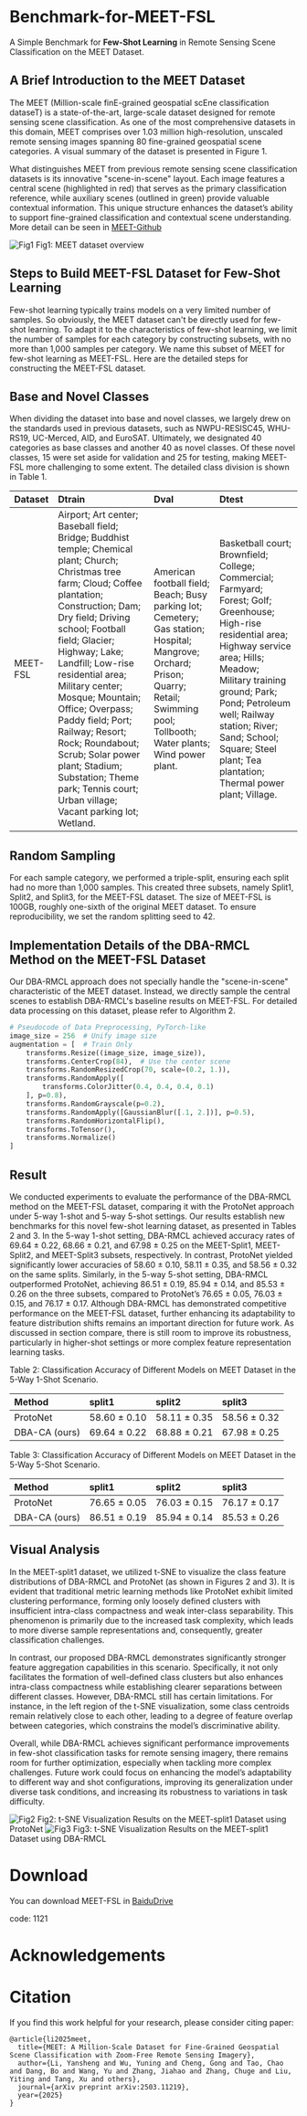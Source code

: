 # Benchmark-for-MEET-FSL
A Simple Benchmark for **Few-Shot Learning** in Remote Sensing Scene Classification on the MEET Dataset.

## A Brief Introduction to the MEET Dataset
The MEET (Million-scale finE-grained geospatial scEne classification dataseT) is a state-of-the-art, large-scale dataset designed for remote sensing scene classification. As one of the most comprehensive datasets in this domain, MEET comprises over 1.03 million high-resolution, unscaled remote sensing images spanning 80 fine-grained geospatial scene categories. A visual summary of the dataset is presented in Figure 1.

What distinguishes MEET from previous remote sensing scene classification datasets is its innovative "scene-in-scene" layout. Each image features a central scene (highlighted in red) that serves as the primary classification reference, while auxiliary scenes (outlined in green) provide valuable contextual information. This unique structure enhances the dataset’s ability to support fine-grained classification and contextual scene understanding. More detail can be seen in [MEET-Github](https://jerrywyn.github.io/project/MEET.html)

![Fig1](https://github.com/user-attachments/assets/047f96e4-2ee3-4043-900d-8bc9850e4af3)
Fig1: MEET dataset overview

## Steps to Build MEET-FSL Dataset for Few-Shot Learning
Few-shot learning typically trains models on a very limited number of samples. So obviously, the MEET dataset can't be directly used for few-shot learning. To adapt it to the characteristics of few-shot learning, we limit the number of samples for each category by constructing subsets, with no more than 1,000 samples per category. We name this subset of MEET for few-shot learning as MEET-FSL. Here are the detailed steps for constructing the MEET-FSL dataset.

## Base and Novel Classes
When dividing the dataset into base and novel classes, we largely drew on the standards used in previous datasets, such as NWPU-RESISC45, WHU-RS19, UC-Merced, AID, and EuroSAT. Ultimately, we designated 40 categories as base classes and another 40 as novel classes. Of these novel classes, 15 were set aside for validation and 25 for testing, making MEET-FSL more challenging to some extent. The detailed class division is shown in Table 1.

| Dataset  | Dtrain                                                   | Dval                                                     | Dtest                                                    |
| :------- | :----------------------------------------------------------- | :----------------------------------------------------------- | :----------------------------------------------------------- |
| MEET-FSL | Airport; Art center; Baseball field; Bridge; Buddhist temple; Chemical plant; Church; Christmas tree farm; Cloud; Coffee plantation; Construction; Dam; Dry field; Driving school; Football field; Glacier; Highway; Lake; Landfill; Low-rise residential area; Military center; Mosque; Mountain; Office; Overpass; Paddy field; Port; Railway; Resort; Rock; Roundabout; Scrub; Solar power plant; Stadium; Substation; Theme park; Tennis court; Urban village; Vacant parking lot; Wetland. | American football field; Beach; Busy parking lot; Cemetery; Gas station; Hospital; Mangrove; Orchard; Prison; Quarry; Retail; Swimming pool; Tollbooth; Water plants; Wind power plant. | Basketball court; Brownfield; College; Commercial; Farmyard; Forest; Golf; Greenhouse; High-rise residential area; Highway service area; Hills; Meadow; Military training ground; Park; Pond; Petroleum well; Railway station; River; Sand; School; Square; Steel plant; Tea plantation; Thermal power plant; Village. |

## Random Sampling
For each sample category, we performed a triple-split, ensuring each split had no more than 1,000 samples. This created three subsets, namely Split1, Split2, and Split3, for the MEET-FSL dataset. The size of MEET-FSL is 100GB, roughly one-sixth of the original MEET dataset. To ensure reproducibility, we set the random splitting seed to 42.

## Implementation Details of the DBA-RMCL Method on the MEET-FSL Dataset
Our DBA-RMCL approach does not specially handle the "scene-in-scene" characteristic of the MEET dataset. Instead, we directly sample the central scenes to establish DBA-RMCL's baseline results on MEET-FSL. For detailed data processing on this dataset, please refer to Algorithm 2.

```python
# Pseudocode of Data Preprocessing, PyTorch-like
image_size = 256  # Unify image size
augmentation = [  # Train Only
    transforms.Resize((image_size, image_size)),
    transforms.CenterCrop(84),  # Use the center scene
    transforms.RandomResizedCrop(70, scale=(0.2, 1.)),
    transforms.RandomApply([
        transforms.ColorJitter(0.4, 0.4, 0.4, 0.1)
    ], p=0.8),
    transforms.RandomGrayscale(p=0.2),
    transforms.RandomApply([GaussianBlur([.1, 2.])], p=0.5),
    transforms.RandomHorizontalFlip(),
    transforms.ToTensor(),
    transforms.Normalize()
]
```

## Result
We conducted experiments to evaluate the performance of the DBA-RMCL method on the MEET-FSL dataset, comparing it with the ProtoNet approach under 5-way 1-shot and 5-way 5-shot settings. Our results establish new benchmarks for this novel few-shot learning dataset, as presented in Tables 2 and 3. In the 5-way 1-shot setting, DBA-RMCL achieved accuracy rates of 69.64 ± 0.22, 68.66 ± 0.21, and 67.98 ± 0.25 on the MEET-Split1, MEET-Split2, and MEET-Split3 subsets, respectively. In contrast, ProtoNet yielded significantly lower accuracies of 58.60 ± 0.10, 58.11 ± 0.35, and 58.56 ± 0.32 on the same splits. Similarly, in the 5-way 5-shot setting, DBA-RMCL outperformed ProtoNet, achieving 86.51 ± 0.19, 85.94 ± 0.14, and 85.53 ± 0.26 on the three subsets, compared to ProtoNet’s 76.65 ± 0.05, 76.03 ± 0.15, and 76.17 ± 0.17. Although DBA-RMCL has demonstrated competitive performance on the MEET-FSL dataset, further enhancing its adaptability to feature distribution shifts remains an important direction for future work. As discussed in section compare, there is still room to improve its robustness, particularly in higher-shot settings or more complex feature representation learning tasks.

Table 2: Classification Accuracy of Different Models on MEET Dataset in the 5-Way 1-Shot Scenario.

| Method          | split1          | split2          | split3          |
|:----------------|:----------------|:----------------|:----------------|
| ProtoNet        | 58.60 ± 0.10    | 58.11 ± 0.35    | 58.56 ± 0.32    |
| DBA-CA (ours)   | 69.64 ± 0.22    | 68.88 ± 0.21    | 67.98 ± 0.25    |

Table 3: Classification Accuracy of Different Models on MEET Dataset in the 5-Way 5-Shot Scenario.

| Method          | split1          | split2          | split3          |
|:----------------|:----------------|:----------------|:----------------|
| ProtoNet        | 76.65 ± 0.05    | 76.03 ± 0.15    | 76.17 ± 0.17    |
| DBA-CA (ours)   | 86.51 ± 0.19    | 85.94 ± 0.14    | 85.53 ± 0.26    |



## Visual Analysis
In the MEET-split1 dataset, we utilized t-SNE to visualize the class feature distributions of DBA-RMCL and ProtoNet (as shown in Figures 2 and 3). It is evident that traditional metric learning methods like ProtoNet exhibit limited clustering performance, forming only loosely defined clusters with insufficient intra-class compactness and weak inter-class separability. This phenomenon is primarily due to the increased task complexity, which leads to more diverse sample representations and, consequently, greater classification challenges.

In contrast, our proposed DBA-RMCL demonstrates significantly stronger feature aggregation capabilities in this scenario. Specifically, it not only facilitates the formation of well-defined class clusters but also enhances intra-class compactness while establishing clearer separations between different classes. However, DBA-RMCL still has certain limitations. For instance, in the left region of the t-SNE visualization, some class centroids remain relatively close to each other, leading to a degree of feature overlap between categories, which constrains the model’s discriminative ability.

Overall, while DBA-RMCL achieves significant performance improvements in few-shot classification tasks for remote sensing imagery, there remains room for further optimization, especially when tackling more complex challenges. Future work could focus on enhancing the model’s adaptability to different way and shot configurations, improving its generalization under diverse task conditions, and increasing its robustness to variations in task difficulty.

![Fig2](https://github.com/user-attachments/assets/4f0cbd20-3e32-4a3a-aab7-7179c62955de)
Fig2: t-SNE Visualization Results on the MEET-split1 Dataset using ProtoNet
![Fig3](https://github.com/user-attachments/assets/f561df26-a838-48bd-980a-50d0f0ea63f0)
Fig3: t-SNE Visualization Results on the MEET-split1 Dataset using DBA-RMCL

# Download
You can download MEET-FSL in [BaiduDrive](https://pan.baidu.com/s/1VWAq_YiRxJTuarVND3onQQ)

code: 1121

# Acknowledgements

# Citation
If you find this work helpful for your research, please consider citing paper:
```
@article{li2025meet,
  title={MEET: A Million-Scale Dataset for Fine-Grained Geospatial Scene Classification with Zoom-Free Remote Sensing Imagery},
  author={Li, Yansheng and Wu, Yuning and Cheng, Gong and Tao, Chao and Dang, Bo and Wang, Yu and Zhang, Jiahao and Zhang, Chuge and Liu, Yiting and Tang, Xu and others},
  journal={arXiv preprint arXiv:2503.11219},
  year={2025}
}
```
